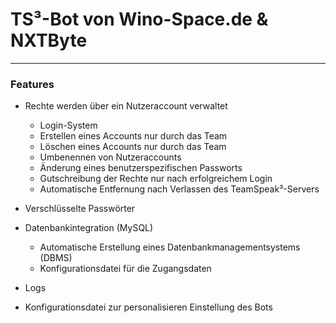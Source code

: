 # **TS³-Bot von Wino-Space.de & NXTByte**

_____

### **Features**

* Rechte werden über ein Nutzeraccount verwaltet
    * Login-System  
    * Erstellen eines Accounts nur durch das Team
    * Löschen eines Accounts nur durch das Team
    * Umbenennen von Nutzeraccounts
    * Änderung eines benutzerspezifischen Passworts
    * Gutschreibung der Rechte nur nach erfolgreichem Login
    * Automatische Entfernung nach Verlassen des TeamSpeak³-Servers
  
* Verschlüsselte Passwörter
* Datenbankintegration (MySQL)
  * Automatische Erstellung eines Datenbankmanagementsystems (DBMS)
  * Konfigurationsdatei für die Zugangsdaten
* Logs
* Konfigurationsdatei zur personalisieren Einstellung des Bots